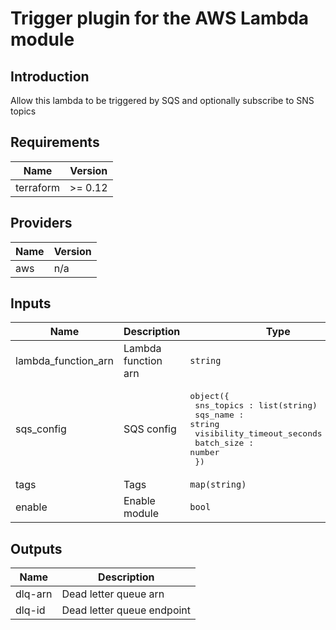 # Trigger plugin for the AWS Lambda module

## Introduction  
Allow this lambda to be triggered by SQS and optionally subscribe to SNS topics

## Requirements

| Name | Version |
|------|---------|
| terraform | >= 0.12 |

## Providers

| Name | Version |
|------|---------|
| aws | n/a |

## Inputs

| Name | Description | Type | Default | Required |
|------|-------------|------|---------|:--------:|
| lambda\_function\_arn | Lambda function arn | `string` | n/a | yes |
| sqs\_config | SQS config | <pre>object({<br>    sns_topics : list(string)<br>    sqs_name : string<br>    visibility_timeout_seconds : number<br>    batch_size : number<br>  })</pre> | n/a | yes |
| tags | Tags | `map(string)` | n/a | yes |
| enable | Enable module | `bool` | `false` | no |

## Outputs

| Name | Description |
|------|-------------|
| dlq-arn | Dead letter queue arn |
| dlq-id | Dead letter queue endpoint |

